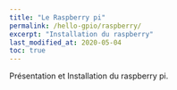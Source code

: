 ```yaml
---
title: "Le Raspberry pi"
permalink: /hello-gpio/raspberry/
excerpt: "Installation du raspberry"
last_modified_at: 2020-05-04
toc: true
---
```


Présentation et Installation du raspberry pi.